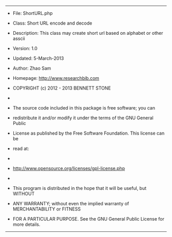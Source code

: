 **********************************************************************************
 * File:        ShortURL.php
 * Class:       Short URL encode and decode
 * Description: This class may create short url based on alphabet or other asscii
 * Version:     1.0
 * Updated:     5-March-2013
 * Author:      Zhao Sam
 * Homepage:    http://www.researchbib.com 

 * COPYRIGHT (c) 2012 - 2013 BENNETT STONE
 * 
 * The source code included in this package is free software; you can
 * redistribute it and/or modify it under the terms of the GNU General Public
 * License as published by the Free Software Foundation. This license can be
 * read at:
 * 
 * http://www.opensource.org/licenses/gpl-license.php
 * 
 * This program is distributed in the hope that it will be useful, but WITHOUT 
 * ANY WARRANTY; without even the implied warranty of MERCHANTABILITY or FITNESS 
 * FOR A PARTICULAR PURPOSE. See the GNU General Public License for more details. 
***********************************************************************************
